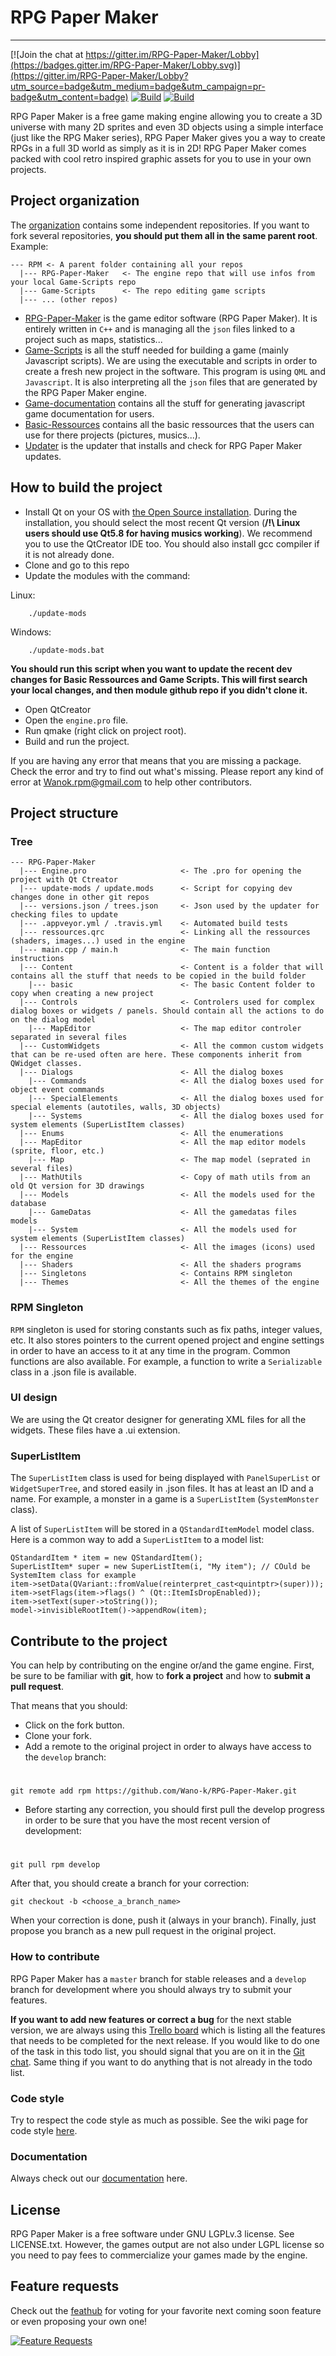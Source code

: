 # RPG Paper Maker
--------------

[![Join the chat at https://gitter.im/RPG-Paper-Maker/Lobby](https://badges.gitter.im/RPG-Paper-Maker/Lobby.svg)](https://gitter.im/RPG-Paper-Maker/Lobby?utm_source=badge&utm_medium=badge&utm_campaign=pr-badge&utm_content=badge)
[![Build](https://travis-ci.org/RPG-Paper-Maker/RPG-Paper-Maker.svg?branch=develop)](https://travis-ci.org/RPG-Paper-Maker/RPG-Paper-Maker)
[![Build](https://ci.appveyor.com/api/projects/status/iee74loc36pu1r0t?svg=true)](https://ci.appveyor.com/project/Wano-k/rpg-paper-maker)

RPG Paper Maker is a free game making engine allowing you to create a 3D universe with many 2D sprites and even 3D objects using a simple interface (just like the RPG Maker series), RPG Paper Maker gives you a way to create RPGs in a full 3D world as simply as it is in 2D! RPG Paper Maker comes packed with cool retro inspired graphic assets for you to use in your own projects.

## Project organization
The [organization](https://github.com/RPG-Paper-Maker) contains some independent repositories. If you want to fork several repositories, **you should put them all in the same parent root**. Example:

    --- RPM <- A parent folder containing all your repos
      |--- RPG-Paper-Maker   <- The engine repo that will use infos from your local Game-Scripts repo
      |--- Game-Scripts      <- The repo editing game scripts
      |--- ... (other repos)

* [RPG-Paper-Maker](https://github.com/RPG-Paper-Maker/RPG-Paper-Maker) is the game editor software (RPG Paper Maker). It is entirely written in `C++` and is managing all the `json` files linked to a project such as maps, statistics...
* [Game-Scripts](https://github.com/RPG-Paper-Maker/Game-Scripts) is all the stuff needed for building a game (mainly Javascript scripts). We are using the executable and scripts in order to create a fresh new project in the software. This program is using `QML` and `Javascript`. It is also interpreting all the `json` files that are generated by the RPG Paper Maker engine.
* [Game-documentation](https://github.com/RPG-Paper-Maker/Game-documentation) contains all the stuff for generating javascript game documentation for users.
* [Basic-Ressources](https://github.com/RPG-Paper-Maker/Basic-Ressources) contains all the basic ressources that the users can use for there projects (pictures, musics...).
* [Updater](https://github.com/RPG-Paper-Maker/Updater) is the updater that installs and check for RPG Paper Maker updates.

## How to build the project

* Install Qt on your OS with
[the Open Source installation](https://www.qt.io/download-open-source/#section-2). During the installation, you should select the most recent Qt version (**/!\ Linux users should use Qt5.8 for having musics working**). We recommend you to use the QtCreator IDE too. You should also install gcc compiler if it is not already done.
* Clone and go to this repo
* Update the modules with the command:

Linux:

        ./update-mods
        
Windows:        

        ./update-mods.bat

**You should run this script when you want to update the recent dev changes for Basic Ressources and Game Scripts. This will first search your local changes, and then module github repo if you didn't clone it.**

* Open QtCreator
* Open the `engine.pro` file.
* Run qmake (right click on project root).
* Build and run the project.

If you are having any error that means that you are missing a package. Check the error and try to find out what's missing. Please report any kind of error at Wanok.rpm@gmail.com to help other contributors.

## Project structure

### Tree

    --- RPG-Paper-Maker
      |--- Engine.pro                     <- The .pro for opening the project with Qt Ctreator
      |--- update-mods / update.mods      <- Script for copying dev changes done in other git repos
      |--- versions.json / trees.json     <- Json used by the updater for checking files to update
      |--- .appveyor.yml / .travis.yml    <- Automated build tests
      |--- ressources.qrc                 <- Linking all the ressources (shaders, images...) used in the engine
      |--- main.cpp / main.h              <- The main function instructions
      |--- Content                        <- Content is a folder that will contains all the stuff that needs to be copied in the build folder
        |--- basic                        <- The basic Content folder to copy when creating a new project
      |--- Controls                       <- Controlers used for complex dialog boxes or widgets / panels. Should contain all the actions to do on the dialog model
        |--- MapEditor                    <- The map editor controler separated in several files
      |--- CustomWidgets                  <- All the common custom widgets that can be re-used often are here. These components inherit from QWidget classes.
      |--- Dialogs                        <- All the dialog boxes
        |--- Commands                     <- All the dialog boxes used for object event commands
        |--- SpecialElements              <- All the dialog boxes used for special elements (autotiles, walls, 3D objects)
        |--- Systems                      <- All the dialog boxes used for system elements (SuperListItem classes)
      |--- Enums                          <- All the enumerations
      |--- MapEditor                      <- All the map editor models (sprite, floor, etc.)
        |--- Map                          <- The map model (seprated in several files)
      |--- MathUtils                      <- Copy of math utils from an old Qt version for 3D drawings
      |--- Models                         <- All the models used for the database
        |--- GameDatas                    <- All the gamedatas files models
        |--- System                       <- All the models used for system elements (SuperListItem classes)
      |--- Ressources                     <- All the images (icons) used for the engine
      |--- Shaders                        <- All the shaders programs
      |--- Singletons                     <- Contains RPM singleton
      |--- Themes                         <- All the themes of the engine

### RPM Singleton

`RPM` singleton is used for storing constants such as fix paths, integer values, etc. It also stores pointers to the current opened project and engine settings in order to have an access to it at any time in the program. Common functions are also available. For example, a function to write a `Serializable` class in a .json file is available.

### UI design

We are using the Qt creator designer for generating XML files for all the widgets. These files have a .ui extension.

### SuperListItem

The `SuperListItem` class is used for being displayed with `PanelSuperList` or `WidgetSuperTree`, and stored easily in .json files. It has at least an ID and a name. For example, a monster in a game is a `SuperListItem` (`SystemMonster` class).

A list of `SuperListItem` will be stored in a `QStandardItemModel` model class. Here is a common way to add a `SuperListItem` to a model list:

    QStandardItem * item = new QStandardItem();
    SuperListItem* super = new SuperListItem(i, "My item"); // COuld be SystemItem class for example
    item->setData(QVariant::fromValue(reinterpret_cast<quintptr>(super)));
    item->setFlags(item->flags() ^ (Qt::ItemIsDropEnabled));
    item->setText(super->toString());
    model->invisibleRootItem()->appendRow(item);

## Contribute to the project

You can help by contributing on the engine or/and the game engine. First, be sure to be familiar with **git**, how to **fork a project** and how to **submit a pull request**.

That means that you should:

* Click on the fork button.
* Clone your fork.
* Add a remote to the original project in order to always have access to the `develop` branch:

#

    git remote add rpm https://github.com/Wano-k/RPG-Paper-Maker.git

* Before starting any correction, you should first pull the develop progress in order to be sure that you have the most recent version of development:

#

    git pull rpm develop

After that, you should create a branch for your correction:

    git checkout -b <choose_a_branch_name>

When your correction is done, push it (always in your branch). Finally, just propose you branch as a new pull request in the original project.

### How to contribute
RPG Paper Maker has a `master` branch for stable releases and a `develop` branch for development where you should always try to submit your features.

**If you want to add new features or correct a bug** for the next stable version, we are always using this [Trello board](https://trello.com/b/mMsMtdi1/rpm) which is listing all the features that needs to be completed for the next release. If you would like to do one of the task in this todo list, you should signal that you are on it in the [Git chat](https://gitter.im/RPG-Paper-Maker/Lobby). Same thing if you want to do anything that is not already in the todo list.

### Code style

Try to respect the code style as much as possible. See the wiki page for code style [here](https://github.com/RPG-Paper-Maker/RPG-Paper-Maker/wiki/Coding-style).

### Documentation
Always check out our [documentation](http://rpg-paper-maker.com/index.php/documentation) here.

## License

RPG Paper Maker is a free software under GNU LGPLv.3 license. See LICENSE.txt. However, the games output are not also under LGPL license so you need to pay fees to commercialize your games made by the engine.

## Feature requests

Check out the [feathub](https://feathub.com/RPG-Paper-Maker/RPG-Paper-Maker) for voting for your favorite next coming soon feature or even proposing your own one!

[![Feature Requests](http://feathub.com/RPG-Paper-Maker/RPG-Paper-Maker?format=svg)](http://feathub.com/RPG-Paper-Maker/RPG-Paper-Maker)
